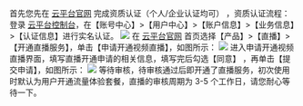首先您先在 [云平台官网](/) 完成资质认证（个人/企业认证均可） ，资质认证流程：登录 [云平台控制台](http://console.tcecqpoc.fsphere.cn/)，在【账号中心】>【用户中心】>【账户信息】>【业务信息】>【认证信息】进行实名认证。
![](http://imgcache.tcecqpoc.fsphere.cn/image/mc.qcloudimg.com/static/img/abc486e40f6b54f6f1d010d77d4d8e71/image.png)
在 [云平台官网](/) 首页选择【产品】>【直播】>【开通直播服务】，单击【申请开通视频直播】，如图所示：
![](http://imgcache.tcecqpoc.fsphere.cn/image/mc.qcloudimg.com/static/img/bf9dc88747ad5abdcf39c391fb27aa8c/image.png)
进入申请开通视频直播界面，填写直播开通申请的相关信息，填写完后勾选【同意】 ，再单击【提交申请】，如图所示：
![](http://imgcache.tcecqpoc.fsphere.cn/image/mc.qcloudimg.com/static/img/e489bfa96542de8986235e13f6dc3c7f/image.png)
等待审核，待审核通过后即开通了直播服务，初次使用时默认为用户开通流量体验套餐，直播的审核周期为 3-5 个工作日，请您耐心等待一下。